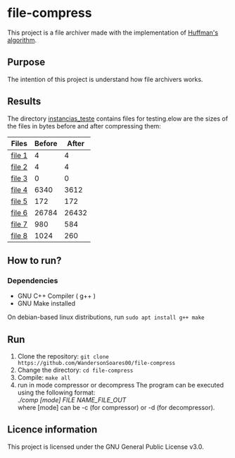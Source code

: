 # file-compress

This project is a file archiver made with the implementation of [Huffman's algorithm](https://en.wikipedia.org/wiki/Huffman_coding).

## Purpose

The intention of this project is understand how file archivers works.

## Results
The directory [instancias_teste](instancias_teste) contains files for testing.elow are the sizes of the files in bytes before and after compressing them: <br>

| Files   | Before | After  |
|---------|--------|--------|
| [file 1](instancias_teste/1_6_chars.txt)  |      4 |      4 |
| [file 2](instancias_teste/2_100_as.txt)  |      4 |      4 |
| [file 3](instancias_teste/3_vazio.txt)  |      0 |      0 |
| [file 4](instancias_teste/4_texto_6_mega.txt)  |   6340 |   3612 |
| [file 5](instancias_teste/5.pdf)  |    172 |    172 |
| [file 6](instancias_teste/6.bmp)  |  26784 |  26432 |
| [file 7](instancias_teste/7_linha_aleatoria_1_milhao.txt)  |    980 |    584 |
| [file 8](instancias_teste/8_linha_exponencial_ate_t.txt)  |   1024 |    260 |

## How to run?

### Dependencies
- GNU C++ Compiler ( g++ )
- GNU Make installed

On debian-based linux distributions, run `sudo apt install g++ make`

## Run
1. Clone the repository:
    `git clone https://github.com/WandersonSoares00/file-compress`
2. Change the directory:
    `cd file-compress`
3. Compile:
    `make all`
4. run in mode compressor or decompress
    The program can be executed using the following format: <br>
    *./comp [mode] FILE NAME_FILE_OUT* <br>
    where [mode] can be -c (for compressor) or -d (for decompressor).

## Licence information
This project is licensed under the GNU General Public License v3.0.

